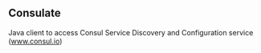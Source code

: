 Consulate
---

  Java client to access Consul Service Discovery and Configuration service (www.consul.io)